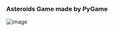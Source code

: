 ### Asteroids Game made by PyGame
![image](https://github.com/dsanchezp25/Asteroids-PyGame/assets/148079505/a56401ea-a887-4f87-80cb-be6fcbb0a303)
